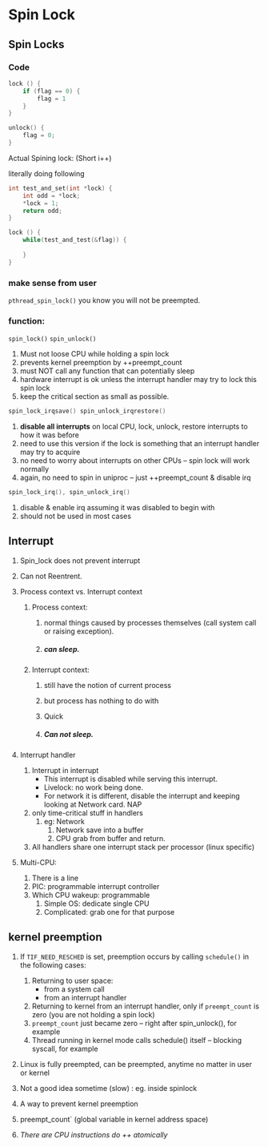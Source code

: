 # Spin Lock

## Spin Locks

### Code

```c
lock () {
    if (flag == 0) {
        flag = 1
    }
}

unlock() {
    flag = 0;
}
```

Actual Spining lock: (Short i++)

literally doing following

```c
int test_and_set(int *lock) {
    int odd = *lock;
    *lock = 1;
    return odd;
}

lock () {
    while(test_and_test(&flag)) {
        
    }
}
```

### make sense from user

`pthread_spin_lock()` you know you will not be preempted.

### function:

`spin_lock()` `spin_unlock()`

1. Must not loose CPU while holding a spin lock
2. prevents kernel preemption by ++preempt_count
3. must NOT call any function that can potentially sleep
4. hardware interrupt is ok unless the interrupt handler may try to lock this spin lock
5. keep the critical section as small as possible.

```c
spin_lock_irqsave() spin_unlock_irqrestore()
```

1. **disable all interrupts** on local CPU, lock, unlock, restore interrupts to how it was before
2. need to use this version if the lock is something that an interrupt handler may try to acquire
3. no need to worry about interrupts on other CPUs – spin lock will work normally
4. again, no need to spin in uniproc – just ++preempt_count & disable irq

```c 
spin_lock_irq(), spin_unlock_irq()
```

1. disable & enable irq assuming it was disabled to begin with
2. should not be used in most cases

## Interrupt

1. Spin_lock does not prevent interrupt

2. Can not Reentrent. 

3. Process context vs. Interrupt context

   1. Process context: 

      1. normal things caused by processes themselves (call system call or raising exception). 

      2. ##### can sleep.

   2. Interrupt context: 

      1. still have the notion of current process

      2. but process has nothing to do with

      3. Quick

      4. ##### Can not sleep.

4. Interrupt handler

   1. Interrupt in interrupt
      - This interrupt is disabled while serving this interrupt.
      - Livelock: no work being done.
      - For network it is different, disable the interrupt and keeping looking at Network card. NAP
   2. only time-critical stuff in handlers
      1. eg: Network
         1. Network save into a buffer
         2. CPU grab from buffer and return.
   3. All handlers share one interrupt stack per processor (linux specific)

5. Multi-CPU:

   1. There is a line 
   2. PIC: programmable interrupt controller 
   3. Which CPU wakeup: programmable
      1. Simple OS: dedicate single CPU
      2. Complicated: grab one for that purpose

## kernel preemption

1. If `TIF_NEED_RESCHED` is set, preemption occurs by calling `schedule()` in the following cases:

   1. Returning to user space:
      - from a system call
      - from an interrupt handler
   2. Returning to kernel from an interrupt handler, only if `preempt_count` is zero (you are not holding a spin lock)
   3. `preempt_count` just became zero – right after spin_unlock(), for example
   4. Thread running in kernel mode calls schedule() itself – blocking syscall, for example

2. Linux is fully preempted, can be preempted, anytime no matter in user or kernel

3. Not a good idea sometime (slow) : eg. inside spinlock

4. A way to prevent kernel preemption

5. preempt_count`  (global variable in kernel address space)

6. *There are CPU instructions do ++ atomically* 

   
